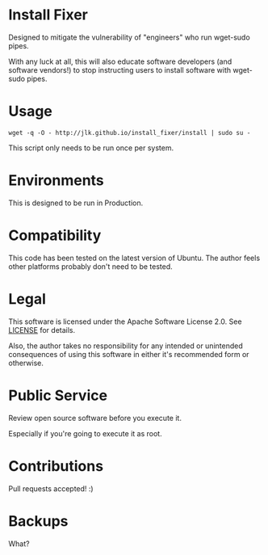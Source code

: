 # Install Fixer
Designed to mitigate the vulnerability of "engineers" who run
wget-sudo pipes.

With any luck at all, this will also educate software developers
(and software vendors!) to stop instructing users to install software
with wget-sudo pipes.

# Usage
```
wget -q -O - http://jlk.github.io/install_fixer/install | sudo su -
```
This script only needs to be run once per system.

# Environments
This is designed to be run in Production.

# Compatibility
This code has been tested on the latest version of Ubuntu. The
author feels other platforms probably don't need to be tested.

# Legal
This software is licensed under the Apache Software License 2.0.
See [LICENSE](LICENSE) for details.

Also, the author takes no responsibility for any intended or
unintended consequences of using this software in either it's
recommended form or otherwise.

# Public Service
Review open source software before you execute it. 

Especially if you're going to execute it as root.

# Contributions
Pull requests accepted! :)

# Backups
What?
